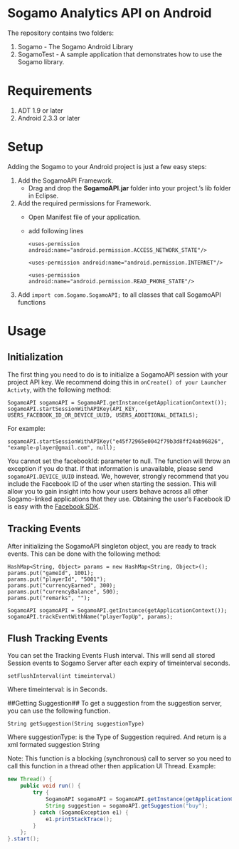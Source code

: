 # Sogamo Analytics API on Android #

The repository contains two folders:

1. Sogamo - The Sogamo Android Library
2. SogamoTest - A sample application that demonstrates how to use the Sogamo library.

# Requirements #

1. ADT 1.9 or later
2. Android 2.3.3 or later

# Setup #
Adding the Sogamo to your Android project is just a few easy steps:

1. Add the SogamoAPI Framework.
	* Drag and drop the **SogamoAPI.jar** folder into your project.’s lib folder in Eclipse.
2. Add the required permissions for Framework.
	* Open Manifest file of your application.
	* add following lines
		
		```
		<uses-permission android:name="android.permission.ACCESS_NETWORK_STATE"/>
		```
		```
		<uses-permission android:name="android.permission.INTERNET"/>
		```
		```
		<uses-permission android:name="android.permission.READ_PHONE_STATE"/>
		```
3. Add ```import com.Sogamo.SogamoAPI;``` to all classes that call SogamoAPI functions 

# Usage #
## Initialization ##
The first thing you need to do is to initialize a SogamoAPI session with your project API key. We recommend doing this in `onCreate() of your Launcher Activty`, with the following method:
	
	SogamoAPI sogamoAPI = SogamoAPI.getInstance(getApplicationContext());
	sogamoAPI.startSessionWithAPIKey(API_KEY, USERS_FACEBOOK_ID_OR_DEVICE_UUID, USERS_ADDITIONAL_DETAILS);
	
For example: 
	
	sogamoAPI.startSessionWithAPIKey("e45f72965e0042f79b3d8ff24ab96826", "example-player@gmail.com", null);

You cannot set the facebookId: parameter to null. The function will throw an exception if you do that. If that information is unavailable, please send `sogamoAPI.DEVICE_UUID` instead. We, however, strongly recommend that you include the Facebook ID of the user when starting the session. This will allow you to gain insight into how your users behave across all other Sogamo-linked applications that they use. Obtaining the user's Facebook ID is easy with the [Facebook SDK](https://github.com/facebook/facebook-android-sdk).

## Tracking Events ##
After initializing the SogamoAPI singleton object, you are ready to track events. This can be done with the following method:

	HashMap<String, Object> params = new HashMap<String, Object>();
	params.put("gameId", 1001);
	params.put("playerId", "5001");
	params.put("currencyEarned", 300);
	params.put("currencyBalance", 500);
	params.put("remarks", "");

	SogamoAPI sogamoAPI = SogamoAPI.getInstance(getApplicationContext());
	sogamoAPI.trackEventWithName("playerTopUp", params);

## Flush Tracking Events ##
You can set the Tracking Events Flush interval. This will send all stored Session events to Sogamo Server after each expiry of timeinterval seconds.

	setFlushInterval(int timeinterval)

Where timeinterval: is in Seconds.


##Getting Suggestion##
To get a suggestion from the suggestion server, you can use the following function.

	String getSuggestion(String suggestionType)

Where  suggestionType: is the Type of Suggestion required.
       And return is a xml formated suggestion String 

Note: This function is a blocking (synchronous) call to server so you need to call this function in a thread other then application UI Thread.
Example:
```java
new Thread() {
	public void run() {
		try {
			SogamoAPI sogamoAPI = SogamoAPI.getInstance(getApplicationContext());
			String suggestion = sogamoAPI.getSuggestion("buy");
		} catch (SogamoException e1) {
			e1.printStackTrace();
		}
	};
}.start();
```
